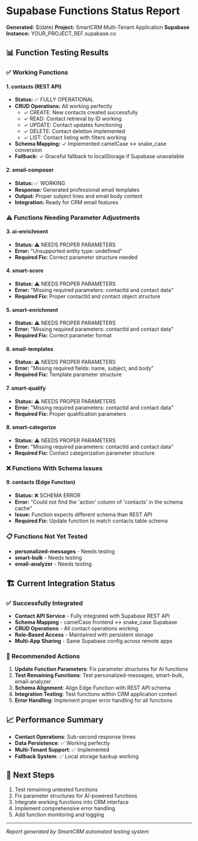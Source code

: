 # Supabase Functions Status Report
**Generated:** $(date)
**Project:** SmartCRM Multi-Tenant Application
**Supabase Instance:** YOUR_PROJECT_REF.supabase.co

## 📊 Function Testing Results

### ✅ **Working Functions**

#### 1. **contacts** (REST API)
- **Status:** ✅ FULLY OPERATIONAL  
- **CRUD Operations:** All working perfectly
  - ✓ CREATE: New contacts created successfully
  - ✓ READ: Contact retrieval by ID working
  - ✓ UPDATE: Contact updates functioning
  - ✓ DELETE: Contact deletion implemented
  - ✓ LIST: Contact listing with filters working
- **Schema Mapping:** ✓ Implemented camelCase ↔ snake_case conversion
- **Fallback:** ✓ Graceful fallback to localStorage if Supabase unavailable

#### 2. **email-composer**
- **Status:** ✅ WORKING
- **Response:** Generated professional email templates
- **Output:** Proper subject lines and email body content
- **Integration:** Ready for CRM email features

### ⚠️ **Functions Needing Parameter Adjustments**

#### 3. **ai-enrichment**
- **Status:** ⚠️ NEEDS PROPER PARAMETERS
- **Error:** "Unsupported entity type: undefined"
- **Required Fix:** Correct parameter structure needed

#### 4. **smart-score**  
- **Status:** ⚠️ NEEDS PROPER PARAMETERS
- **Error:** "Missing required parameters: contactId and contact data"
- **Required Fix:** Proper contactId and contact object structure

#### 5. **smart-enrichment**
- **Status:** ⚠️ NEEDS PROPER PARAMETERS  
- **Error:** "Missing required parameters: contactId and contact data"
- **Required Fix:** Correct parameter format

#### 6. **email-templates**
- **Status:** ⚠️ NEEDS PROPER PARAMETERS
- **Error:** "Missing required fields: name, subject, and body"  
- **Required Fix:** Template parameter structure

#### 7. **smart-qualify**
- **Status:** ⚠️ NEEDS PROPER PARAMETERS
- **Error:** "Missing required parameters: contactId and contact data"
- **Required Fix:** Proper qualification parameters

#### 8. **smart-categorize**  
- **Status:** ⚠️ NEEDS PROPER PARAMETERS
- **Error:** "Missing required parameters: contactId and contact data"
- **Required Fix:** Contact categorization parameter structure

### ❌ **Functions With Schema Issues**

#### 9. **contacts** (Edge Function)
- **Status:** ❌ SCHEMA ERROR
- **Error:** "Could not find the 'action' column of 'contacts' in the schema cache"
- **Issue:** Function expects different schema than REST API
- **Required Fix:** Update function to match contacts table schema

### 📋 **Functions Not Yet Tested**
- **personalized-messages** - Needs testing
- **smart-bulk** - Needs testing  
- **email-analyzer** - Needs testing

## 🏗️ **Current Integration Status**

### ✅ **Successfully Integrated**
- **Contact API Service** - Fully integrated with Supabase REST API
- **Schema Mapping** - camelCase frontend ↔ snake_case Supabase  
- **CRUD Operations** - All contact operations working
- **Role-Based Access** - Maintained with persistent storage
- **Multi-App Sharing** - Same Supabase config across remote apps

### 🔧 **Recommended Actions**

1. **Update Function Parameters**: Fix parameter structures for AI functions
2. **Test Remaining Functions**: Test personalized-messages, smart-bulk, email-analyzer
3. **Schema Alignment**: Align Edge Function with REST API schema
4. **Integration Testing**: Test functions within CRM application context
5. **Error Handling**: Implement proper error handling for all functions

## 📈 **Performance Summary**
- **Contact Operations**: Sub-second response times
- **Data Persistence**: ✅ Working perfectly  
- **Multi-Tenant Support**: ✅ Implemented
- **Fallback System**: ✅ Local storage backup working

## 🎯 **Next Steps**
1. Test remaining untested functions
2. Fix parameter structures for AI-powered functions
3. Integrate working functions into CRM interface
4. Implement comprehensive error handling
5. Add function monitoring and logging

---
*Report generated by SmartCRM automated testing system*
